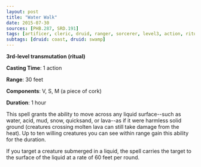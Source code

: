 ```yaml
---
layout: post
title: "Water Walk"
date: 2015-07-30
sources: [PHB.287, SRD.191]
tags: [artificer, cleric, druid, ranger, sorcerer, level3, action, ritual, transmutation]
subtags: [druid: coast, druid: swamp]
---
```


**3rd-level transmutation (ritual)**

**Casting Time**: 1 action

**Range**: 30 feet

**Components**: V, S, M (a piece of cork)

**Duration**: 1 hour

This spell grants the ability to move across any liquid surface--such as water, acid, mud, snow, quicksand, or lava--as if it were harmless solid ground (creatures crossing molten lava can still take damage from the heat). Up to ten willing creatures you can see within range gain this ability for the duration.

If you target a creature submerged in a liquid, the spell carries the target to the surface of the liquid at a rate of 60 feet per round.
